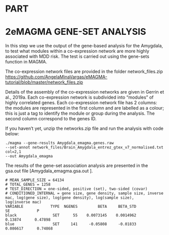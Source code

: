 # PART 

# 2eMAGMA GENE-SET ANALYSIS 

In this step we use the output of the gene-based analysis for the Amygdala, to test what modules within a co-expression network are more highly associated with MDD risk.  The test is carried out using the gene-sets function in MAGMA.

The co-expression network files are provided in the folder network_files.zip  
    https://github.com/AngelaMinaVargas/eMAGMA-tutorial/blob/master/network_files.zip

Details of the assembly of the co-expression networks are given in Gerrin et al., 2019a. Each co-expression network is subdivided into “modules” of highly correlated genes. Each co-expression network file has 2 columns: the modules are represented in the first column and are labelled as a colour; this is just a tag to identify the module or group during the analysis. The second column correspond to the genes ID. 

If you haven’t yet, unzip the networks.zip file and run the analysis with code below:

    ./magma --gene-results Amygdala_emagma.genes.raw 
    --set-annot network_files/Brain_Amygdala_entrez_gtex_v7_normalised.txt col=2,1 
    --out Amygdala_emagma 


The results of the gene-set association analysis are presented in the gsa.out file [Amygdala_emagma.gsa.out ]. 
    
    # MEAN_SAMPLE_SIZE = 64134
    # TOTAL_GENES = 1258
    # TEST_DIRECTION = one-sided, positive (set), two-sided (covar)
    # CONDITIONED_INTERNAL = gene size, gene density, sample size, inverse mac, log(gene size), log(gene density), log(sample size),   
    log(inverse mac)
    VARIABLE            TYPE  NGENES         BETA     BETA_STD           SE            P
    black                SET      55    0.0073145    0.0014962      0.13874      0.47898
    blue                 SET     141     -0.05808     -0.01833     0.086617      0.74868
